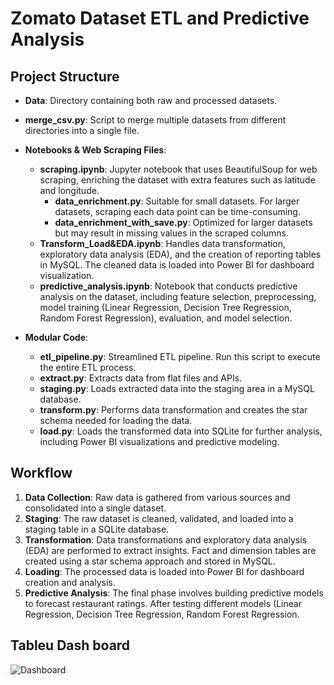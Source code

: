 # Zomato Dataset ETL and Predictive Analysis

## Project Structure

- **Data**: Directory containing both raw and processed datasets.
- **merge_csv.py**: Script to merge multiple datasets from different directories into a single file.
- **Notebooks & Web Scraping Files**:
  - **scraping.ipynb**: Jupyter notebook that uses BeautifulSoup for web scraping, enriching the dataset with extra features such as latitude and longitude.
    - **data_enrichment.py**: Suitable for small datasets. For larger datasets, scraping each data point can be time-consuming.
    - **data_enrichment_with_save.py**: Optimized for larger datasets but may result in missing values in the scraped columns.
  - **Transform_Load&EDA.ipynb**: Handles data transformation, exploratory data analysis (EDA), and the creation of reporting tables in MySQL. The cleaned data is loaded into Power BI for dashboard visualization.
  - **predictive_analysis.ipynb**: Notebook that conducts predictive analysis on the dataset, including feature selection, preprocessing, model training (Linear Regression, Decision Tree Regression, Random Forest Regression), evaluation, and model selection.

- **Modular Code**:
  - **etl_pipeline.py**: Streamlined ETL pipeline. Run this script to execute the entire ETL process.
  - **extract.py**: Extracts data from flat files and APIs.
  - **staging.py**: Loads extracted data into the staging area in a MySQL database.
  - **transform.py**: Performs data transformation and creates the star schema needed for loading the data.
  - **load.py**: Loads the transformed data into SQLite for further analysis, including Power BI visualizations and predictive modeling.

## Workflow

1. **Data Collection**: Raw data is gathered from various sources and consolidated into a single dataset.
2. **Staging**: The raw dataset is cleaned, validated, and loaded into a staging table in a SQLite database.
3. **Transformation**: Data transformations and exploratory data analysis (EDA) are performed to extract insights. Fact and dimension tables are created using a star schema approach and stored in MySQL.
4. **Loading**: The processed data is loaded into Power BI for dashboard creation and analysis.
5. **Predictive Analysis**: The final phase involves building predictive models to forecast restaurant ratings. After testing different models (Linear Regression, Decision Tree Regression, Random Forest Regression.
   
## Tableu  Dash board
![Dashboard](https://github.com/user-attachments/assets/87a600fb-1e29-470a-8ed4-eb005b011856)






